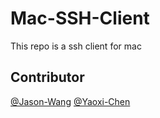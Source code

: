 # Mac-SSH-Client
This repo is a ssh client for mac
## Contributor
[@Jason-Wang](https://github.com/slaughterjb) [@Yaoxi-Chen](https://github.com/cyxnb666)
